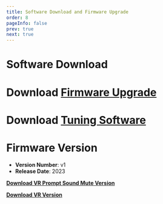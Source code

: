 ```yaml
---
title: Software Download and Firmware Upgrade
order: 8
pageInfo: false
prev: true
next: true
---
```


# Software Download
# Download [Firmware Upgrade](https://likeyou156156.online:9000/lky/tools/MV_Assisant_Tools_2021_V3.0.9T(2023.05.29).exe)
# Download [Tuning Software](https://likeyou156156.online:9000/lky/tools/ACPWorkbench_24bit.exe)
# Firmware Version
- **Version Number**: v1
- **Release Date**: 2023

**[Download VR Prompt Sound Mute Version](https://likeyou156156.online:9000/lky/old_bin/QY_Eiffel_One_VRmute.MVAX)**

**[Download VR Version](https://likeyou156156.online:9000/lky/old_bin/QY_Eiffel_One_VRmute.MVAX)**